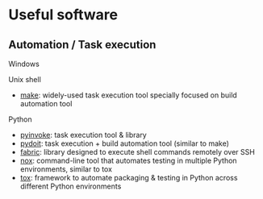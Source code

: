 # Useful software


## Automation / Task execution
Windows

Unix shell
- [make](https://www.gnu.org/software/make/manual/make.html): widely-used task execution tool specially focused on build automation tool

Python
- [pyinvoke](http://www.pyinvoke.org/): task execution tool & library
- [pydoit](https://pydoit.org/): task execution + build automation tool (similar to make)
- [fabric](https://www.fabfile.org/): library designed to execute shell commands remotely over SSH
- [nox](https://nox.thea.codes/en/stable/): command-line tool that automates testing in multiple Python environments, similar to tox
- [tox](https://tox.readthedocs.io): framework to automate packaging & testing in Python across different Python environments
